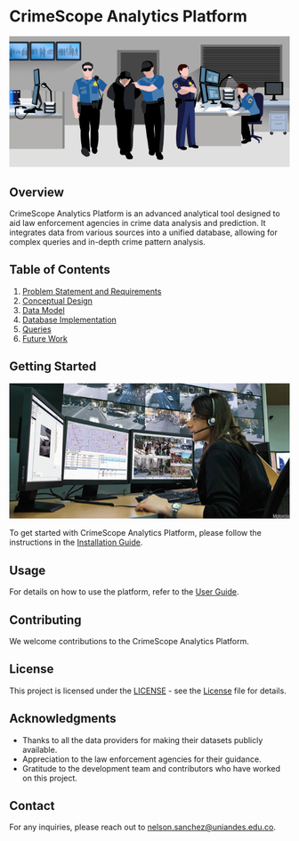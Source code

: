 # CrimeScope Analytics Platform

![CrimeScope](content/Predictive-Policing-CU.jpg)


## Overview

CrimeScope Analytics Platform is an advanced analytical tool designed to aid law enforcement agencies in crime data analysis and prediction. It integrates data from various sources into a unified database, allowing for complex queries and in-depth crime pattern analysis.

## Table of Contents

1. [Problem Statement and Requirements](content/Problem_Statement_and_Requirements.md)
2. [Conceptual Design](content/Conceptual_Design.md)
3. [Data Model](content/Data_Model.md)
4. [Database Implementation](content/Database_Implementation.md)
5. [Queries](content/Queries.md)
6. [Future Work](content/Future_Work.md)


## Getting Started

![CrimeScope](content/Predictive-policing-620x300.png)


To get started with CrimeScope Analytics Platform, please follow the instructions in the [Installation Guide](content/Installation_Guide.md).

## Usage

For details on how to use the platform, refer to the [User Guide](content/User_Guide.md).

## Contributing

We welcome contributions to the CrimeScope Analytics Platform.

## License

This project is licensed under the [LICENSE](content/LICENSE.md) - see the [License](content//License.md) file for details.

## Acknowledgments

* Thanks to all the data providers for making their datasets publicly available.
* Appreciation to the law enforcement agencies for their guidance.
* Gratitude to the development team and contributors who have worked on this project.

## Contact

For any inquiries, please reach out to [nelson.sanchez@uniandes.edu.co](mailto:nelson.sanchez@uniandes.edu.co).


